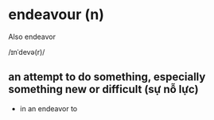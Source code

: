 # endeavour (n)

Also endeavor

/ɪnˈdevə(r)/

## an attempt to do something, especially something new or difficult (sự nỗ lực)

- in an endeavor to
